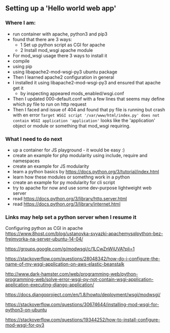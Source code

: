 ## Setting up a 'Hello world web app'

### Where I am:
- run container with apache, python3 and pip3
- found that there are 3 ways: 
  - 1 Set up python script as CGI for apache
  - 2 Install mod_wsgi apache module
-  For mod_wsgi usage there 3 ways to install it
  - compile
  - using pip
  - using libapache2-mod-wsgi-py3 ubuntu package
- Then I learned apache2 configuration in general  
- I installed it using libapache2-mod-wsgi-py3 and ensured that apache get it
   - by inspecting appeared mods_enabled/wsgi.conf
- Then I updated 000-default.conf with a few lines that seems may define which py file to run on http request
- Then I faced and issue of 404 and found that py file is running but crash with en error
`Target WSGI script '/var/www/html/index.py' does not contain WSGI application 'application'`
looks like the 'application' object or module or something that mod_wsgi requiring.   

### What I need to do next
  - up a container for JS playground - it would be easy :)
  - create an example for php modularity using include, require and namespaces
  - create an example for JS modularity
  - learn a python basics by https://docs.python.org/3/tutorial/index.html
  - learn how these modules or somethng work in a python
  - create an example for py modularity for cli script
  - try to apache for now and use some dev-purpose lightweight web server
  - read https://docs.python.org/3/library/http.server.html
  - read https://docs.python.org/3/library/internet.html
  

### Links may help set a python server when I resume it

Configuring python as CGI in apache
https://www.8host.com/blog/ustanovka-svyazki-apachemysqlpython-bez-frejmvorka-na-server-ubuntu-14-04/


https://groups.google.com/g/modwsgi/c/1LCwZnWjUVA?pli=1

https://stackoverflow.com/questions/28048342/how-do-i-configure-the-name-of-my-wsgi-application-on-aws-elastic-beanstalk

http://www.dark-hamster.com/web/programming-web/python-programming-web/solve-error-wsgi-py-not-contain-wsgi-application-application-executing-django-application/

https://docs.djangoproject.com/en/1.8/howto/deployment/wsgi/modwsgi/

https://stackoverflow.com/questions/30674644/installing-mod-wsgi-for-python3-on-ubuntu

https://stackoverflow.com/questions/19344252/how-to-install-configure-mod-wsgi-for-py3